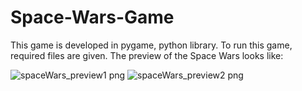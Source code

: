 # Space-Wars-Game

This game is developed in pygame, python library. To run this game, required files are given.
The preview of the Space Wars looks like:

![spaceWars_preview1 png](https://user-images.githubusercontent.com/66241098/123543642-32e1d480-d76d-11eb-802e-2612aaaf2e25.jpg)  ![spaceWars_preview2 png](https://user-images.githubusercontent.com/66241098/123543665-4d1bb280-d76d-11eb-8fbe-e8b3822970e9.jpg)

